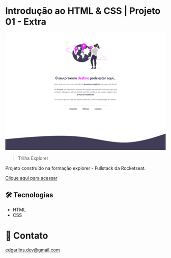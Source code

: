 # Introdução ao HTML & CSS | Projeto 01 - Extra

![preview](./.github/preview.png)

>Trilha Explorer

Projeto construído na formação explorer - Fullstack da Rocketseat.

[Clique aqui para acessar](https://edgar-lins.github.io/projeto-01/)

## 🛠 Tecnologias 

- HTML
- CSS

# 📩 Contato

edgarlins.dev@gmail.com